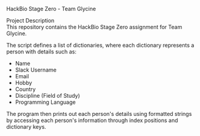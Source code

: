 HackBio Stage Zero - Team Glycine  

Project Description  
This repository contains the HackBio Stage Zero assignment for Team Glycine.  

The script defines a list of dictionaries, where each dictionary represents a person with details such as:  
- Name  
- Slack Username  
- Email  
- Hobby  
- Country  
- Discipline (Field of Study)  
- Programming Language  

The program then prints out each person's details using formatted strings by accessing each person's information through index positions and dictionary keys.
